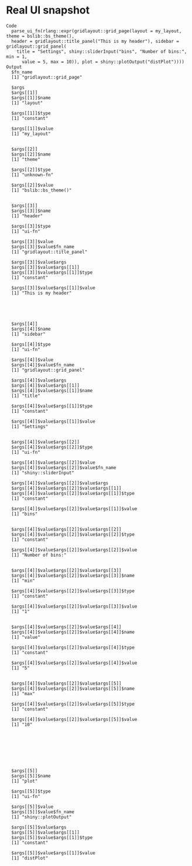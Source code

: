 # Real UI snapshot

    Code
      parse_ui_fn(rlang::expr(gridlayout::grid_page(layout = my_layout, theme = bslib::bs_theme(),
      header = gridlayout::title_panel("This is my header"), sidebar = gridlayout::grid_panel(
        title = "Settings", shiny::sliderInput("bins", "Number of bins:", min = 1,
          value = 5, max = 10)), plot = shiny::plotOutput("distPlot"))))
    Output
      $fn_name
      [1] "gridlayout::grid_page"
      
      $args
      $args[[1]]
      $args[[1]]$name
      [1] "layout"
      
      $args[[1]]$type
      [1] "constant"
      
      $args[[1]]$value
      [1] "my_layout"
      
      
      $args[[2]]
      $args[[2]]$name
      [1] "theme"
      
      $args[[2]]$type
      [1] "unknown-fn"
      
      $args[[2]]$value
      [1] "bslib::bs_theme()"
      
      
      $args[[3]]
      $args[[3]]$name
      [1] "header"
      
      $args[[3]]$type
      [1] "ui-fn"
      
      $args[[3]]$value
      $args[[3]]$value$fn_name
      [1] "gridlayout::title_panel"
      
      $args[[3]]$value$args
      $args[[3]]$value$args[[1]]
      $args[[3]]$value$args[[1]]$type
      [1] "constant"
      
      $args[[3]]$value$args[[1]]$value
      [1] "This is my header"
      
      
      
      
      
      $args[[4]]
      $args[[4]]$name
      [1] "sidebar"
      
      $args[[4]]$type
      [1] "ui-fn"
      
      $args[[4]]$value
      $args[[4]]$value$fn_name
      [1] "gridlayout::grid_panel"
      
      $args[[4]]$value$args
      $args[[4]]$value$args[[1]]
      $args[[4]]$value$args[[1]]$name
      [1] "title"
      
      $args[[4]]$value$args[[1]]$type
      [1] "constant"
      
      $args[[4]]$value$args[[1]]$value
      [1] "Settings"
      
      
      $args[[4]]$value$args[[2]]
      $args[[4]]$value$args[[2]]$type
      [1] "ui-fn"
      
      $args[[4]]$value$args[[2]]$value
      $args[[4]]$value$args[[2]]$value$fn_name
      [1] "shiny::sliderInput"
      
      $args[[4]]$value$args[[2]]$value$args
      $args[[4]]$value$args[[2]]$value$args[[1]]
      $args[[4]]$value$args[[2]]$value$args[[1]]$type
      [1] "constant"
      
      $args[[4]]$value$args[[2]]$value$args[[1]]$value
      [1] "bins"
      
      
      $args[[4]]$value$args[[2]]$value$args[[2]]
      $args[[4]]$value$args[[2]]$value$args[[2]]$type
      [1] "constant"
      
      $args[[4]]$value$args[[2]]$value$args[[2]]$value
      [1] "Number of bins:"
      
      
      $args[[4]]$value$args[[2]]$value$args[[3]]
      $args[[4]]$value$args[[2]]$value$args[[3]]$name
      [1] "min"
      
      $args[[4]]$value$args[[2]]$value$args[[3]]$type
      [1] "constant"
      
      $args[[4]]$value$args[[2]]$value$args[[3]]$value
      [1] "1"
      
      
      $args[[4]]$value$args[[2]]$value$args[[4]]
      $args[[4]]$value$args[[2]]$value$args[[4]]$name
      [1] "value"
      
      $args[[4]]$value$args[[2]]$value$args[[4]]$type
      [1] "constant"
      
      $args[[4]]$value$args[[2]]$value$args[[4]]$value
      [1] "5"
      
      
      $args[[4]]$value$args[[2]]$value$args[[5]]
      $args[[4]]$value$args[[2]]$value$args[[5]]$name
      [1] "max"
      
      $args[[4]]$value$args[[2]]$value$args[[5]]$type
      [1] "constant"
      
      $args[[4]]$value$args[[2]]$value$args[[5]]$value
      [1] "10"
      
      
      
      
      
      
      
      
      $args[[5]]
      $args[[5]]$name
      [1] "plot"
      
      $args[[5]]$type
      [1] "ui-fn"
      
      $args[[5]]$value
      $args[[5]]$value$fn_name
      [1] "shiny::plotOutput"
      
      $args[[5]]$value$args
      $args[[5]]$value$args[[1]]
      $args[[5]]$value$args[[1]]$type
      [1] "constant"
      
      $args[[5]]$value$args[[1]]$value
      [1] "distPlot"
      
      
      
      
      
      

